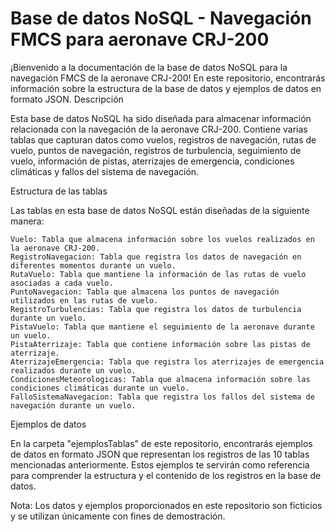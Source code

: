 # Base de datos NoSQL - Navegación FMCS para aeronave CRJ-200

¡Bienvenido a la documentación de la base de datos NoSQL para la navegación FMCS de la aeronave CRJ-200! En este repositorio, encontrarás información sobre la estructura de la base de datos y ejemplos de datos en formato JSON.
Descripción

Esta base de datos NoSQL ha sido diseñada para almacenar información relacionada con la navegación de la aeronave CRJ-200. Contiene varias tablas que capturan datos como vuelos, registros de navegación, rutas de vuelo, puntos de navegación, registros de turbulencia, seguimiento de vuelo, información de pistas, aterrizajes de emergencia, condiciones climáticas y fallos del sistema de navegación.

Estructura de las tablas

Las tablas en esta base de datos NoSQL están diseñadas de la siguiente manera:

    Vuelo: Tabla que almacena información sobre los vuelos realizados en la aeronave CRJ-200.
    RegistroNavegacion: Tabla que registra los datos de navegación en diferentes momentos durante un vuelo.
    RutaVuelo: Tabla que mantiene la información de las rutas de vuelo asociadas a cada vuelo.
    PuntoNavegacion: Tabla que almacena los puntos de navegación utilizados en las rutas de vuelo.
    RegistroTurbulencias: Tabla que registra los datos de turbulencia durante un vuelo.
    PistaVuelo: Tabla que mantiene el seguimiento de la aeronave durante un vuelo.
    PistaAterrizaje: Tabla que contiene información sobre las pistas de aterrizaje.
    AterrizajeEmergencia: Tabla que registra los aterrizajes de emergencia realizados durante un vuelo.
    CondicionesMeteorologicas: Tabla que almacena información sobre las condiciones climáticas durante un vuelo.
    FalloSistemaNavegacion: Tabla que registra los fallos del sistema de navegación durante un vuelo.

Ejemplos de datos

En la carpeta "ejemplosTablas" de este repositorio, encontrarás ejemplos de datos en formato JSON que representan los registros de las 10 tablas mencionadas anteriormente. Estos ejemplos te servirán como referencia para comprender la estructura y el contenido de los registros en la base de datos.

Nota: Los datos y ejemplos proporcionados en este repositorio son ficticios y se utilizan únicamente con fines de demostración.